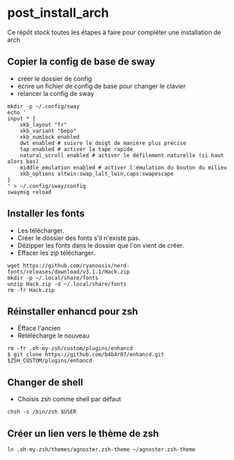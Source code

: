# post_install_arch
Ce répôt stock toutes les étapes à faire pour compléter une installation de arch

## Copier la config de base de sway
- créer le dossier de config
- écrire un fichier de config de base pour changer le clavier
- relancer la config de sway

```
mkdir -p ~/.config/sway
echo '
input * {
    xkb_layout "fr"
    xkb_variant "bepo"
    xkb_numlock enabled
    dwt enabled # suivre le doigt de manière plus précise
    tap enabled # activer la tape rapide
    natural_scroll enabled # activer le défilement naturelle (si haut alors bas)
    middle_emulation enabled # activer l'émulation du bouton du milieu
    xkb_options altwin:swap_lalt_lwin,caps:swapescape
}
' > ~/.config/sway/config
swaymsg reload
```

## Installer les fonts
- Les télécharger.
- Créer le dossier des fonts s'il n'existe pas.
- Dézipper les fonts dans le dossier que l'on vient de créer.
- Effacer les zip télécharger.

```
wget https://github.com/ryanoasis/nerd-fonts/releases/download/v3.1.1/Hack.zip
mkdir -p ~/.local/share/fonts
unzip Hack.zip -d ~/.local/share/fonts
rm -fr Hack.zip
```

## Réinstaller enhancd pour zsh
- Éfface l'ancien
- Retélécharge le nouveau

```
rm -fr .oh-my-zsh/custom/plugins/enhancd
$ git clone https://github.com/b4b4r07/enhancd.git $ZSH_CUSTOM/plugins/enhancd
```

## Changer de shell
- Choisis zsh comme shell par défaut

```
chsh -s /bin/zsh $USER
```

## Créer un lien vers le thème de zsh

```
ln .oh-my-zsh/themes/agnoster.zsh-theme ~/agnoster.zsh-theme
```

